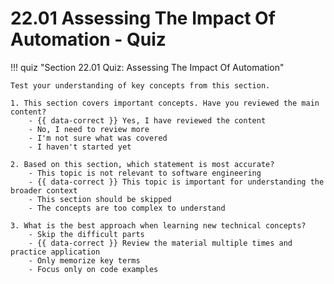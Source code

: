 # 22.01 Assessing The Impact Of Automation - Quiz

!!! quiz "Section 22.01 Quiz: Assessing The Impact Of Automation"

    Test your understanding of key concepts from this section.

    1. This section covers important concepts. Have you reviewed the main content?
        - {{ data-correct }} Yes, I have reviewed the content
        - No, I need to review more
        - I'm not sure what was covered
        - I haven't started yet

    2. Based on this section, which statement is most accurate?
        - This topic is not relevant to software engineering
        - {{ data-correct }} This topic is important for understanding the broader context
        - This section should be skipped
        - The concepts are too complex to understand

    3. What is the best approach when learning new technical concepts?
        - Skip the difficult parts
        - {{ data-correct }} Review the material multiple times and practice application
        - Only memorize key terms
        - Focus only on code examples
